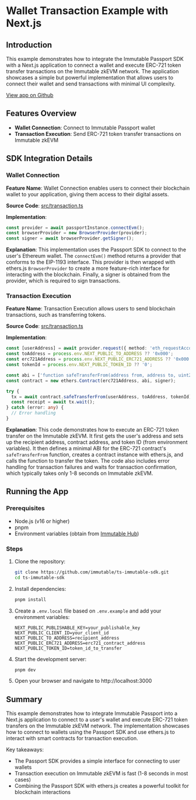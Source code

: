 # Wallet Transaction Example with Next.js

## Introduction
This example demonstrates how to integrate the Immutable Passport SDK with a Next.js application to connect a wallet and execute ERC-721 token transfer transactions on the Immutable zkEVM network. The application showcases a simple but powerful implementation that allows users to connect their wallet and send transactions with minimal UI complexity.

[View app on Github](https://github.com/immutable/ts-immutable-sdk/tree/main/examples/passport/wallets-transactions-with-nextjs)

## Features Overview
- **Wallet Connection**: Connect to Immutable Passport wallet
- **Transaction Execution**: Send ERC-721 token transfer transactions on Immutable zkEVM

## SDK Integration Details

### Wallet Connection
**Feature Name**: Wallet Connection enables users to connect their blockchain wallet to your application, giving them access to their digital assets.

**Source Code**: [src/transaction.ts](https://github.com/immutable/ts-immutable-sdk/blob/main/examples/passport/wallets-transactions-with-nextjs/src/transaction.ts)

**Implementation**:
```typescript
const provider = await passportInstance.connectEvm();
const browserProvider = new BrowserProvider(provider);
const signer = await browserProvider.getSigner();
```

**Explanation**: 
This implementation uses the Passport SDK to connect to the user's Ethereum wallet. The `connectEvm()` method returns a provider that conforms to the EIP-1193 interface. This provider is then wrapped with ethers.js `BrowserProvider` to create a more feature-rich interface for interacting with the blockchain. Finally, a signer is obtained from the provider, which is required to sign transactions.

### Transaction Execution
**Feature Name**: Transaction Execution allows users to send blockchain transactions, such as transferring tokens.

**Source Code**: [src/transaction.ts](https://github.com/immutable/ts-immutable-sdk/blob/main/examples/passport/wallets-transactions-with-nextjs/src/transaction.ts)

**Implementation**:
```typescript
const [userAddress] = await provider.request({ method: 'eth_requestAccounts' });
const toAddress = process.env.NEXT_PUBLIC_TO_ADDRESS ?? '0x000';
const erc721Address = process.env.NEXT_PUBLIC_ERC721_ADDRESS ?? '0x000';
const tokenId = process.env.NEXT_PUBLIC_TOKEN_ID ?? '0';

const abi = ['function safeTransferFrom(address from, address to, uint256 tokenId)'];
const contract = new ethers.Contract(erc721Address, abi, signer);

try {
  tx = await contract.safeTransferFrom(userAddress, toAddress, tokenId);
  const receipt = await tx.wait();
} catch (error: any) {
  // Error handling
}
```

**Explanation**: 
This code demonstrates how to execute an ERC-721 token transfer on the Immutable zkEVM. It first gets the user's address and sets up the recipient address, contract address, and token ID (from environment variables). It then defines a minimal ABI for the ERC-721 contract's `safeTransferFrom` function, creates a contract instance with ethers.js, and calls the function to transfer the token. The code also includes error handling for transaction failures and waits for transaction confirmation, which typically takes only 1-8 seconds on Immutable zkEVM.

## Running the App

### Prerequisites
- Node.js (v16 or higher)
- pnpm
- Environment variables (obtain from [Immutable Hub](https://hub.immutable.com/))

### Steps
1. Clone the repository:
   ```bash
   git clone https://github.com/immutable/ts-immutable-sdk.git
   cd ts-immutable-sdk
   ```

2. Install dependencies:
   ```bash
   pnpm install
   ```

3. Create a `.env.local` file based on `.env.example` and add your environment variables:
   ```
   NEXT_PUBLIC_PUBLISHABLE_KEY=your_publishable_key
   NEXT_PUBLIC_CLIENT_ID=your_client_id
   NEXT_PUBLIC_TO_ADDRESS=recipient_address
   NEXT_PUBLIC_ERC721_ADDRESS=erc721_contract_address
   NEXT_PUBLIC_TOKEN_ID=token_id_to_transfer
   ```

4. Start the development server:
   ```bash
   pnpm dev
   ```

5. Open your browser and navigate to http://localhost:3000

## Summary
This example demonstrates how to integrate Immutable Passport into a Next.js application to connect to a user's wallet and execute ERC-721 token transfers on the Immutable zkEVM network. The implementation showcases how to connect to wallets using the Passport SDK and use ethers.js to interact with smart contracts for transaction execution.

Key takeaways:
- The Passport SDK provides a simple interface for connecting to user wallets
- Transaction execution on Immutable zkEVM is fast (1-8 seconds in most cases)
- Combining the Passport SDK with ethers.js creates a powerful toolkit for blockchain interactions 